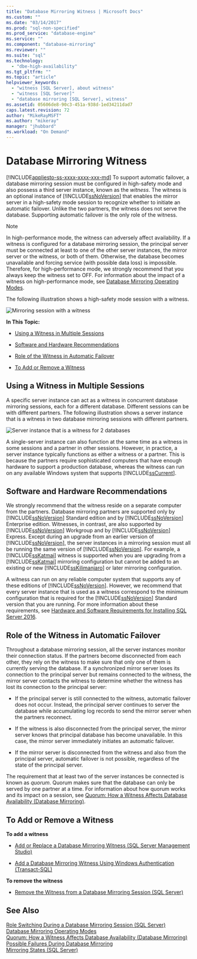 ```yaml
---
title: "Database Mirroring Witness | Microsoft Docs"
ms.custom: ""
ms.date: "03/14/2017"
ms.prod: "sql-non-specified"
ms.prod_service: "database-engine"
ms.service: ""
ms.component: "database-mirroring"
ms.reviewer: ""
ms.suite: "sql"
ms.technology: 
  - "dbe-high-availability"
ms.tgt_pltfrm: ""
ms.topic: "article"
helpviewer_keywords: 
  - "witness [SQL Server], about witness"
  - "witness [SQL Server]"
  - "database mirroring [SQL Server], witness"
ms.assetid: 05606de8-90c3-451a-938d-1ed34211dad7
caps.latest.revision: 72
author: "MikeRayMSFT"
ms.author: "mikeray"
manager: "jhubbard"
ms.workload: "On Demand"
---
```

# Database Mirroring Witness
[!INCLUDE[appliesto-ss-xxxx-xxxx-xxx-md](../../includes/appliesto-ss-xxxx-xxxx-xxx-md.md)]
  To support automatic failover, a database mirroring session must be configured in high-safety mode and also possess a third server instance, known as the *witness*. The witness is an optional instance of [!INCLUDE[ssNoVersion](../../includes/ssnoversion-md.md)] that enables the mirror server in a high-safety mode session to recognize whether to initiate an automatic failover. Unlike the two partners, the witness does not serve the database. Supporting automatic failover is the only role of the witness.  
  
> [!NOTE]  
>  In high-performance mode, the witness can adversely affect availability. If a witness is configured for a database mirroring session, the principal server must be connected at least to one of the other server instances, the mirror server or the witness, or both of them. Otherwise, the database becomes unavailable and forcing service (with possible data loss) is impossible. Therefore, for high-performance mode, we strongly recommend that you always keep the witness set to OFF. For information about the impact of a witness on high-performance mode, see [Database Mirroring Operating Modes](../../database-engine/database-mirroring/database-mirroring-operating-modes.md).  
  
 The following illustration shows a high-safety mode session with a witness.  
  
 ![Mirroring session with a witness](../../database-engine/database-mirroring/media/dbm-3-way-session-intro.gif "Mirroring session with a witness")  
  
 **In This Topic:**  
  
-   [Using a Witness in Multiple Sessions](#InMultipleSessions)  
  
-   [Software and Hardware Recommendations](#SwHwRecommendations)  
  
-   [Role of the Witness in Automatic Failover](#InAutoFo)  
  
-   [To Add or Remove a Witness](#AddRemoveWitness)  
  
##  <a name="InMultipleSessions"></a> Using a Witness in Multiple Sessions  
 A specific server instance can act as a witness in concurrent database mirroring sessions, each for a different database. Different sessions can be with different partners. The following illustration shows a server instance that is a witness in two database mirroring sessions with different partners.  
  
 ![Server instance that is a witness for 2 databases](../../database-engine/database-mirroring/media/dbm-witness-in-2-sessions.gif "Server instance that is a witness for 2 databases")  
  
 A single-server instance can also function at the same time as a witness in some sessions and a partner in other sessions. However, in practice, a server instance typically functions as either a witness or a partner. This is because the partners require sophisticated computers that have enough hardware to support a production database, whereas the witness can run on any available Windows system that supports [!INCLUDE[ssCurrent](../../includes/sscurrent-md.md)].  
  
##  <a name="SwHwRecommendations"></a> Software and Hardware Recommendations  
 We strongly recommend that the witness reside on a separate computer from the partners. Database mirroring partners are supported only by [!INCLUDE[ssNoVersion](../../includes/ssnoversion-md.md)] Standard edition and by [!INCLUDE[ssNoVersion](../../includes/ssnoversion-md.md)] Enterprise edition. Witnesses, in contrast, are also supported by [!INCLUDE[ssNoVersion](../../includes/ssnoversion-md.md)] Workgroup and by [!INCLUDE[ssNoVersion](../../includes/ssnoversion-md.md)] Express. Except during an upgrade from an earlier version of [!INCLUDE[ssNoVersion](../../includes/ssnoversion-md.md)], the server instances in a mirroring session must all be running the same version of [!INCLUDE[ssNoVersion](../../includes/ssnoversion-md.md)]. For example, a [!INCLUDE[ssKatmai](../../includes/sskatmai-md.md)] witness is supported when you are upgrading from a [!INCLUDE[ssKatmai](../../includes/sskatmai-md.md)] mirroring configuration but cannot be added to an existing or new [!INCLUDE[ssKilimanjaro](../../includes/sskilimanjaro-md.md)] or later mirroring configuration.  
  
 A witness can run on any reliable computer system that supports any of these editions of [!INCLUDE[ssNoVersion](../../includes/ssnoversion-md.md)]. However, we recommend that every server instance that is used as a witness correspond to the minimum configuration that is required for the [!INCLUDE[ssNoVersion](../../includes/ssnoversion-md.md)] Standard version that you are running. For more information about these requirements, see [Hardware and Software Requirements for Installing SQL Server 2016](../../sql-server/install/hardware-and-software-requirements-for-installing-sql-server.md).  
  
##  <a name="InAutoFo"></a> Role of the Witness in Automatic Failover  
 Throughout a database mirroring session, all the server instances monitor their connection status. If the partners become disconnected from each other, they rely on the witness to make sure that only one of them is currently serving the database. If a synchronized mirror server loses its connection to the principal server but remains connected to the witness, the mirror server contacts the witness to determine whether the witness has lost its connection to the principal server:  
  
-   If the principal server is still connected to the witness, automatic failover does not occur. Instead, the principal server continues to server the database while accumulating log records to send the mirror server when the partners reconnect.  
  
-   If the witness is also disconnected from the principal server, the mirror server knows that principal database has become unavailable. In this case, the mirror server immediately initiates an automatic failover.  
  
-   If the mirror server is disconnected from the witness and also from the principal server, automatic failover is not possible, regardless of the state of the principal server.  
  
 The requirement that at least two of the server instances be connected is known as *quorum*. Quorum makes sure that the database can only be served by one partner at a time. For information about how quorum works and its impact on a session, see [Quorum: How a Witness Affects Database Availability &#40;Database Mirroring&#41;](../../database-engine/database-mirroring/quorum-how-a-witness-affects-database-availability-database-mirroring.md).  
  
##  <a name="AddRemoveWitness"></a> To Add or Remove a Witness  
 **To add a witness**  
  
-   [Add or Replace a Database Mirroring Witness &#40;SQL Server Management Studio&#41;](../../database-engine/database-mirroring/add-or-replace-a-database-mirroring-witness-sql-server-management-studio.md)  
  
-   [Add a Database Mirroring Witness Using Windows Authentication &#40;Transact-SQL&#41;](../../database-engine/database-mirroring/add-a-database-mirroring-witness-using-windows-authentication-transact-sql.md)  
  
 **To remove the witness**  
  
-   [Remove the Witness from a Database Mirroring Session &#40;SQL Server&#41;](../../database-engine/database-mirroring/remove-the-witness-from-a-database-mirroring-session-sql-server.md)  
  
## See Also  
 [Role Switching During a Database Mirroring Session &#40;SQL Server&#41;](../../database-engine/database-mirroring/role-switching-during-a-database-mirroring-session-sql-server.md)   
 [Database Mirroring Operating Modes](../../database-engine/database-mirroring/database-mirroring-operating-modes.md)   
 [Quorum: How a Witness Affects Database Availability &#40;Database Mirroring&#41;](../../database-engine/database-mirroring/quorum-how-a-witness-affects-database-availability-database-mirroring.md)   
 [Possible Failures During Database Mirroring](../../database-engine/database-mirroring/possible-failures-during-database-mirroring.md)   
 [Mirroring States &#40;SQL Server&#41;](../../database-engine/database-mirroring/mirroring-states-sql-server.md)  
  
  
